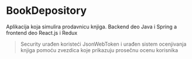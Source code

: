 # BookDepository

Aplikacija koja simulira prodavnicu knjiga.
Backend deo Java i Spring a frontend deo React.js i Redux

>Security urađen koristeći JsonWebToken i urađen sistem ocenjivanja knjiga pomoću zvezdica koje prikazuju prosečnu ocenu korisnika
